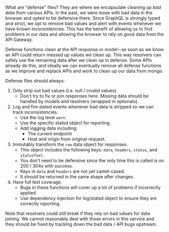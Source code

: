 What are "defense" files? They are where we encapsulate cleaning up _bad data_ from various APIs. In the past, we were loose with bad data in the browser and opted to be defensive there. Since GraphQL is strongly typed and strict, we opt to remove bad values and alert with events whenever we have known inconsistencies. This has the benefit of allowing us to find problems in our data and allowing the browser to rely on good data from the API Gateway.

Defense functions clean at the API response or model--as soon as we know an API could return messed up values we clean up. This way resolvers can safely use the remaining data after we clean up in defense. Some APIs already do this, and ideally we can eventually remove all defense functions as we improve and replace APIs and work to clean up our data from mongo.

Defense files should always:

1. Only strip out bad values (i.e. null / invalid values).
    * Don't try to fix or join responses here. Missing data should be handled by models and resolvers (wrapped in optionals).
2. Log and fire statsd events whenever bad data is stripped so we can track inconsistencies.
    * Use the log level `warn`.
    * Use the specific statsd object for reporting.
    * Add logging data including:
        * The current endpoint
        * Host and origin from original request.
3. Immutably transform the `raw` data object for responses.
    * This object includes the following keys: `data`, `headers`, `status`, and `statusText`.
    * You don't need to be defensive since the only time this is called is on 200 / 304s with success.
    * Keys in `data` and `headers` are not yet camel-cased.
    * It should be returned in the same shape after changes.
4. Have full test coverage.
    * Bugs in these functions will cover up a lot of problems if incorrectly applied.
    * Use dependency injection for log/statsd object to ensure they are correctly reporting.

Note that resolvers could still break if they rely on bad values for data joining. We cannot reasonably deal with those errors in this service and they should be fixed by tracking down the bad data / API bugs upstream.
